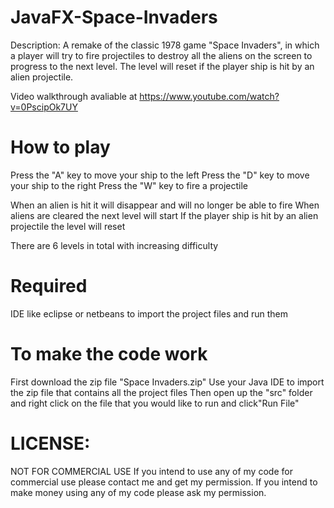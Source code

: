 # JavaFX-Space-Invaders

Description: A remake of the classic 1978 game "Space Invaders", in which a player will try to fire projectiles to destroy all the aliens on the screen to progress to the next level. The level will reset if the player ship is hit by an alien projectile. 

Video walkthrough avaliable at https://www.youtube.com/watch?v=0PscipOk7UY

# How to play 

Press the "A" key to move your ship to the left
Press the "D" key to move your ship to the right 
Press the "W" key to fire a projectile 

When an alien is hit it will disappear and will no longer be able to fire
When aliens are cleared the next level will start
If the player ship is hit by an alien projectile the level will reset

There are 6 levels in total with increasing difficulty

# Required 


IDE like eclipse or netbeans to import the project files and run them 


# To make the code work 

First download the zip file "Space Invaders.zip"
Use your Java IDE to import the zip file that contains all the project files
Then open up the "src" folder and right click on the  file that you would like to run and click"Run File"
  
 
# LICENSE:
NOT FOR COMMERCIAL USE If you intend to use any of my code for commercial use please contact me and get my permission. If you intend to make money using any of my code please ask my permission.
